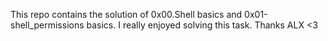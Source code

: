 This repo contains the solution of 0x00.Shell basics and 0x01-shell_permissions basics. I really enjoyed solving this task. Thanks ALX <3
